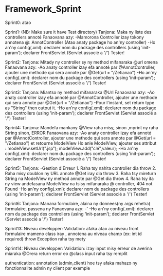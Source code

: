 # Framework_Sprint
Sprint0:
    atao

Sprint1:
    (NB: Make sure it have Test directory)
    Tanjona: Maka ny liste des controllers annoté
    Fanaovana azy:
        -Mamorona Controller izay tokony annotena @: AnnotController (Atao anaty package ho an'ny controller)
        -Ho an'ny config(.xml):
            declarer nom du package des controllers (using 'init-param');
            declarer FrontServlet (Servlet associé a '/')
        Tester!

Sprint2:
    Tanjona: Mitady ny controller sy ny method mifanaraka @url omena
    Fanaovana azy:
        -Ao anaty controller izay efa annoté par @AnnotController, ajouter une methode qui sera annote par @Get(url = "/Zetianao") 
        -Ho an'ny config(.xml):
            declarer nom du package des controllers (using 'init-param');
            declarer FrontServlet (Servlet associé a '/')
        Tester!

Sprint3:
    Tanjona: Miantso ny method mifanaraka @Url 
    Fanaovana azy:
        -Ao anaty controller izay efa annoté par @AnnotController, ajouter une methode qui sera annote par @Get(url = "/Zetianao") 
        -Pour l'instant, set return type as "String" then output it.
        -Ho an'ny config(.xml):
            declarer nom du package des controllers (using 'init-param');
            declarer FrontServlet (Servlet associé a '/')
        Tester!

Sprint4:
    Tanjona: Mandefa mankany @View raha misy, sinon ,mprint ny raha String sinon, ERROR 
    Fanaovana azy:
        -Ao anaty controller izay efa annoté par @AnnotController, 
            ajouter une methode qui sera annote par @Get(url = "/Zetianao") et retourne ModelView
            Ho anle ModelView, ajouter ses attribut :
                modelView.setUrl(".jsp");
                modelView.add("clé",valeur);
        -Ho an'ny config(.xml):
            declarer nom du package des controllers (using 'init-param');
            declarer FrontServlet (Servlet associé a '/')
        Tester!

Sprint5:
    Tanjona: 
        -Gestion d'Erreur
            1. Raha tsy nahita controller dia throw
            2. Raha misy doublon ny URL annote @Get iray dia throw
            3. Raha tsy mireturn String na ModelView ny method annote par @Get dia throw
            4. Raha tsy ita ny view andefasana ModelView na tsisy mifanaraka @ controller, 404 not Found 
        -Ho an'ny config(.xml):
            declarer nom du package des controllers (using 'init-param');
            declarer FrontServlet (Servlet associé a '/')
        Tester!

Sprint6:
        Tanjona: 
            Manana formulaire, alaina ny donnees(ny args rehetra) formulaire, passena ny 
        Fanaovana azy:
        -'
        -Ho an'ny config(.xml):
            declarer nom du package des controllers (using 'init-param');
            declarer FrontServlet (Servlet associé a '/')
        Tester!

Sprint13:
    Niveau developper:
    Validation:
        afaka atao au niveau front
        formulaire mameno class iray , annotena au niveau champ (ex: int id required)
        throw Exception raha  tsy mety

Sprint14:
    Niveau developper:
    Validation:
        izay input misy erreur de averina miaraka @Orera
        return error eo @class input raha tsy remplit

        

authentication:
        annotation (admin,client)
        hoe tsy afaka mahazo ny fonctionnalite admin ny client par exemple
